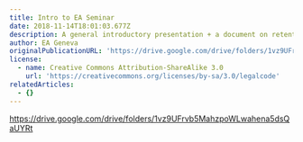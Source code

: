 ```yaml
---
title: Intro to EA Seminar
date: 2018-11-14T18:01:03.677Z
description: A general introductory presentation + a document on retention.
author: EA Geneva
originalPublicationURL: 'https://drive.google.com/drive/folders/1vz9UFrvb5MahzpoWLwahena5dsQaUYRt'
license:
  - name: Creative Commons Attribution-ShareAlike 3.0
    url: 'https://creativecommons.org/licenses/by-sa/3.0/legalcode'
relatedArticles:
  - {}
---
```

<https://drive.google.com/drive/folders/1vz9UFrvb5MahzpoWLwahena5dsQaUYRt>
